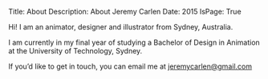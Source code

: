 Title: About
Description: About Jeremy Carlen
Date: 2015
IsPage: True

Hi! I am an animator, designer and illustrator from Sydney, Australia.

I am currently in my final year of studying a Bachelor of Design in Animation at the University of Technology, Sydney.

If you’d like to get in touch, you can email me at <jeremycarlen@gmail.com>

